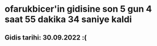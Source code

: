 # ofarukbicer'in gidisine son 5 gun 4 saat 55 dakika 34 saniye kaldi

## Gidis tarihi: 30.09.2022 :(
